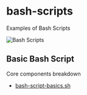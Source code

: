 # bash-scripts
Examples of Bash Scripts

![Bash Scripts](https://user-images.githubusercontent.com/58792/145680377-aec70438-1999-40af-b573-f45debac4a5a.png)

## Basic Bash Script

Core components breakdown
* [bash-script-basics.sh](https://github.com/noahgift/bash-scripts/blob/main/bash-script-basics.sh)
